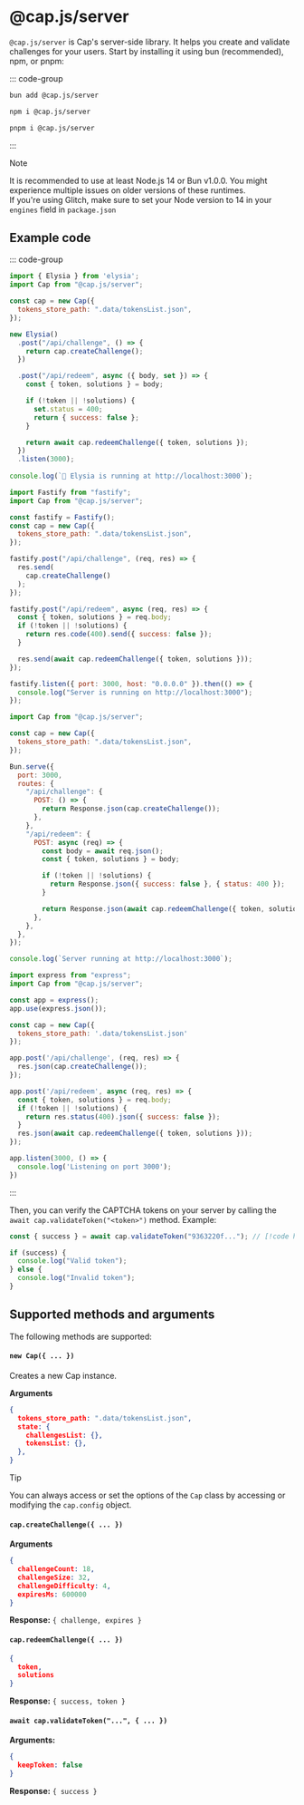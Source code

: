 # @cap.js/server

`@cap.js/server` is Cap's server-side library. It helps you create and validate challenges for your users. Start by installing it using bun (recommended), npm, or pnpm:

::: code-group

```bash [bun]
bun add @cap.js/server
```

```bash [npm]
npm i @cap.js/server
```

```bash [pnpm]
pnpm i @cap.js/server
```

:::

> [!NOTE]
> It is recommended to use at least Node.js 14 or Bun v1.0.0. You might experience multiple issues on older versions of these runtimes.    
> If you're using Glitch, make sure to set your Node version to 14 in your `engines` field in `package.json`

## Example code

::: code-group
```js [Elysia]
import { Elysia } from 'elysia';
import Cap from "@cap.js/server";

const cap = new Cap({
  tokens_store_path: ".data/tokensList.json",
});

new Elysia()
  .post("/api/challenge", () => {
    return cap.createChallenge();
  })

  .post("/api/redeem", async ({ body, set }) => {
    const { token, solutions } = body;

    if (!token || !solutions) {
      set.status = 400;
      return { success: false };
    }

    return await cap.redeemChallenge({ token, solutions });
  })
  .listen(3000);
  
console.log(`🦊 Elysia is running at http://localhost:3000`);
```

```js [Fastify]
import Fastify from "fastify";
import Cap from "@cap.js/server";

const fastify = Fastify();
const cap = new Cap({
  tokens_store_path: ".data/tokensList.json",
});

fastify.post("/api/challenge", (req, res) => {
  res.send(
    cap.createChallenge()
  );
});

fastify.post("/api/redeem", async (req, res) => {
  const { token, solutions } = req.body;
  if (!token || !solutions) {
    return res.code(400).send({ success: false });
  }

  res.send(await cap.redeemChallenge({ token, solutions }));
});

fastify.listen({ port: 3000, host: "0.0.0.0" }).then(() => {
  console.log("Server is running on http://localhost:3000");
});
```

```js [Bun.serve]
import Cap from "@cap.js/server";

const cap = new Cap({
  tokens_store_path: ".data/tokensList.json",
});

Bun.serve({
  port: 3000,
  routes: {
    "/api/challenge": {
      POST: () => {
        return Response.json(cap.createChallenge());
      },
    },
    "/api/redeem": {
      POST: async (req) => {
        const body = await req.json();
        const { token, solutions } = body;

        if (!token || !solutions) {
          return Response.json({ success: false }, { status: 400 });
        }

        return Response.json(await cap.redeemChallenge({ token, solutions }));
      },
    },
  },
});

console.log(`Server running at http://localhost:3000`);
```

```js [Express]
import express from "express";
import Cap from "@cap.js/server";

const app = express();
app.use(express.json());

const cap = new Cap({
  tokens_store_path: '.data/tokensList.json'
});

app.post('/api/challenge', (req, res) => {
  res.json(cap.createChallenge());
});

app.post('/api/redeem', async (req, res) => {
  const { token, solutions } = req.body;
  if (!token || !solutions) {
    return res.status(400).json({ success: false });
  }
  res.json(await cap.redeemChallenge({ token, solutions }));
});

app.listen(3000, () => {
  console.log('Listening on port 3000');
})
```
:::

Then, you can verify the CAPTCHA tokens on your server by calling the `await cap.validateToken("<token>")` method. Example:
```js
const { success } = await cap.validateToken("9363220f..."); // [!code highlight]

if (success) {
  console.log("Valid token");
} else {
  console.log("Invalid token");
}
```

## Supported methods and arguments

The following methods are supported:

#### `new Cap({ ... })`
Creates a new Cap instance.

**Arguments**
```json
{
  tokens_store_path: ".data/tokensList.json",
  state: {
    challengesList: {},
    tokensList: {},
  },
}
```

> [!TIP]
> You can always access or set the options of the `Cap` class by accessing or modifying the `cap.config` object.

#### `cap.createChallenge({ ... })`
**Arguments**
```json
{
  challengeCount: 18,
  challengeSize: 32,
  challengeDifficulty: 4,
  expiresMs: 600000
}
```
**Response:** `{ challenge, expires }`

#### `cap.redeemChallenge({ ... })`
```json
{
  token,
  solutions
}
```

**Response:** `{ success, token }`

#### `await cap.validateToken("...", { ... })`
**Arguments:**
```json
{
  keepToken: false
}
```
**Response:** `{ success }`
